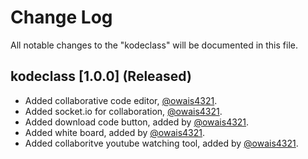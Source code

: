 # Change Log

All notable changes to the "kodeclass" will be documented in this file.

## kodeclass [1.0.0] (Released)

- Added collaborative code editor, [@owais4321](https://github.com/owais4321).
- Added socket.io for collaboration,  [@owais4321](https://github.com/owais4321).
- Added download code button, added by [@owais4321](https://github.com/owais4321).
- Added white board, added by [@owais4321](https://github.com/owais4321).
- Added collaboritve youtube watching tool, added by [@owais4321](https://github.com/owais4321).